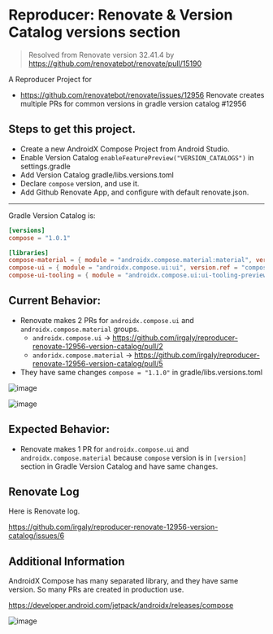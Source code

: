 # Reproducer: Renovate & Version Catalog versions section

> Resolved from Renovate version 32.41.4 by https://github.com/renovatebot/renovate/pull/15190

A Reproducer Project for 

* https://github.com/renovatebot/renovate/issues/12956 Renovate creates multiple PRs for common versions in gradle version catalog #12956

## Steps to get this project.

* Create a new AndroidX Compose Project from Android Studio.
* Enable Version Catalog `enableFeaturePreview("VERSION_CATALOGS")` in settings.gradle
* Add Version Catalog gradle/libs.versions.toml
* Declare `compose` version, and use it.
* Add Github Renovate App, and configure with default renovate.json.

---

Gradle Version Catalog is:

```toml
[versions]
compose = "1.0.1"

[libraries]
compose-material = { module = "androidx.compose.material:material", version.ref = "compose" }
compose-ui = { module = "androidx.compose.ui:ui", version.ref = "compose" }
compose-ui-tooling = { module = "androidx.compose.ui:ui-tooling-preview", version.ref = "compose" }
```

## Current Behavior:

* Renovate makes 2 PRs for `androidx.compose.ui` and `androidx.compose.material` groups.
    * `androidx.compose.ui` -> https://github.com/irgaly/reproducer-renovate-12956-version-catalog/pull/2
    * `andoridx.compose.material` -> https://github.com/irgaly/reproducer-renovate-12956-version-catalog/pull/5
* They have same changes `compose = "1.1.0"` in gradle/libs.versions.toml

![image](https://user-images.githubusercontent.com/1311446/153553978-07ebc109-c2a8-4f78-92fd-bcdcfba0d26b.png)

![image](https://user-images.githubusercontent.com/1311446/153554027-0f27e630-e65d-4285-bf11-b24efef0465f.png)

## Expected Behavior:

* Renovate makes 1 PR for `androidx.compose.ui` and `androidx.compose.material` because `compose` version is in `[version]` section in Gradle Version Catalog and have same changes.

## Renovate Log

Here is Renovate log.

https://github.com/irgaly/reproducer-renovate-12956-version-catalog/issues/6

## Additional Information

AndroidX Compose has many separated library, and they have same version.
So many PRs are created in production use.

https://developer.android.com/jetpack/androidx/releases/compose

![image](https://user-images.githubusercontent.com/1311446/153554221-00534828-79b0-49a2-945f-05ec3b0e16e0.png)

